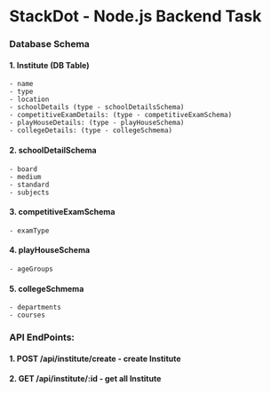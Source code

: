 # StackDot - Node.js Backend Task

<!--  -->
### Database Schema

#### 1. Institute (DB Table)
    - name 
    - type
    - location 
    - schoolDetails (type - schoolDetailsSchema)
    - competitiveExamDetails: (type - competitiveExamSchema)
    - playHouseDetails: (type - playHouseSchema)
    - collegeDetails: (type - collegeSchmema)
  
#### 2. schoolDetailSchema
    - board
    - medium
    - standard
    - subjects
  
#### 3. competitiveExamSchema
    - examType
  
#### 4. playHouseSchema
    - ageGroups

#### 5. collegeSchmema
    - departments
    - courses


### API EndPoints:

#### 1. POST /api/institute/create -  create Institute

#### 2. GET /api/institute/:id -  get all Institute